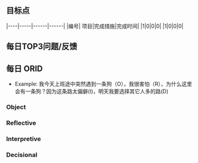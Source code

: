 ## 目标点

|----|-----|------|------|
|编号| 项目|完成措施|完成时间|
|1|0|0|0|
|1|0|0|0|



## 每日TOP3问题/反馈

## 每日 ORID
- Example: 我今天上班途中突然遇到一条狗（O），我很害怕（R），为什么这里会有一条狗？因为这条路太偏僻(I)，明天我要选择其它人多的路(D)

### Object
### Reflective
### Interpretive
### Decisional
